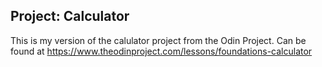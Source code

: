 ## Project: Calculator

This is my version of the calulator project from the Odin Project. Can be found at https://www.theodinproject.com/lessons/foundations-calculator
